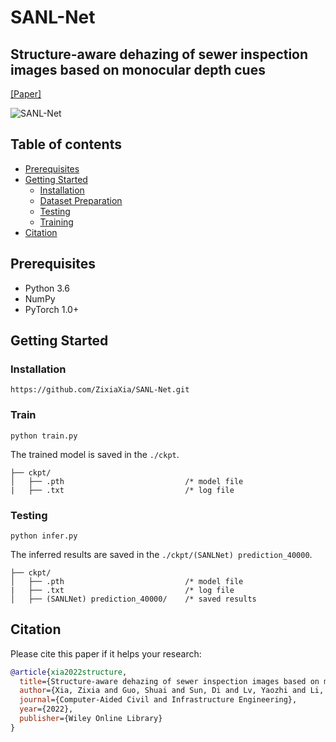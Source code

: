 # SANL-Net

## Structure-aware dehazing of sewer inspection images based on monocular depth cues 
[[Paper]](https://onlinelibrary.wiley.com/doi/abs/10.1111/mice.12900)

![SANL-Net](https://user-images.githubusercontent.com/44375942/197808050-5b3aac17-b6df-453b-97b8-5c6019f64d6a.png)

## Table of contents
* [Prerequisites](#prerequisites)
* [Getting Started](#getting-started)
    * [Installation](#installation)
    * [Dataset Preparation](#dataset-preparation)
    * [Testing](#testing)
    * [Training](#training)
* [Citation](#citation)

## Prerequisites

- Python 3.6
- NumPy
- PyTorch 1.0+

## Getting Started
### Installation
```
https://github.com/ZixiaXia/SANL-Net.git
```

### Train
```
python train.py
```
The trained model is saved in the `./ckpt`.
```
├── ckpt/
│   ├── .pth                           /* model file
|   ├── .txt                           /* log file  
```

### Testing
```
python infer.py
```
The inferred results are saved in the `./ckpt/(SANLNet) prediction_40000`.
```
├── ckpt/
│   ├── .pth                           /* model file
|   ├── .txt                           /* log file
│   ├── (SANLNet) prediction_40000/    /* saved results    
```

## Citation
Please cite this paper if it helps your research:
```bibtex
@article{xia2022structure,
  title={Structure-aware dehazing of sewer inspection images based on monocular depth cues},
  author={Xia, Zixia and Guo, Shuai and Sun, Di and Lv, Yaozhi and Li, Honglie and Pan, Gang},
  journal={Computer-Aided Civil and Infrastructure Engineering},
  year={2022},
  publisher={Wiley Online Library}
}
```


